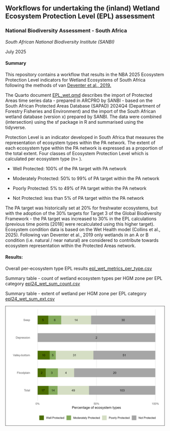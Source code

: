 ## **Workflows for undertaking the (inland) Wetland Ecosystem Protection Level (EPL) assessment**

### **National Biodiversity Assessment - South Africa**

*South African National Biodiversity Institute (SANBI)*

July 2025

#### **Summary**

This repository contains a workflow that results in the NBA 2025 Ecosystem Protection Level indicators for Wetland Ecosystems of South Africa following the methods of van [Deventer et al., 2019.](http://hdl.handle.net/20.500.12143/5847)

The Quarto document [EPL_wet.qmd](https://github.com/askowno/EPL_riv/blob/main/EPL_wet.qmd) describes the import of Protected Areas time series data - prepared in ARCPRO by SANBI - based on the South African Protected Areas Database (SAPAD) 2024Q4 (Department of Forestry Fisheries and Environment) and the import of the South African wetland database (version x) prepared by SANBI. The data were combined (intersection) using the sf package in R and summarised using the tidyverse.

Protection Level is an indicator developed in South Africa that measures the representation of ecosystem types within the PA network. The extent of each ecosystem type within the PA network is expressed as a proportion of the total extent. Four classes of Ecosystem Protection Level which is calculated per ecosystem type (n= ).

-   Well Protected: 100% of the PA target with PA network

-   Moderately Protected: 50% to 99% of PA target within the PA network

-   Poorly Protected: 5% to 49% of PA target within the PA network

-   Not Protected: less than 5% of PA target within the PA network

The PA target was historically set at 20% for freshwater ecosystems, but with the adoption of the 30% targets for Target 3 of the Global Biodiversity Framework - the PA target was increased to 30% in the EPL calculations (previous time points [2018] were recalculated using this higher target). Ecosystem condition data is based on the Wet Health model (Collins et al., 2025). Following van Deventer et al., 2019 only wetlands in an A or B condition (i.e. natural / near natural) are considered to contribute towards ecosystem representation within the Protected Areas network.

#### **Results:**

Overall per-ecosystem type EPL results [epl_wet_metrics_per_type.csv](outputs/epl_wet_metrics_per_type.csv)

Summary table - count of wetland ecosystem types per HGM zone per EPL category [epl24_wet_sum_count.csv](https://github.com/askowno/EPL_riv/blob/main/outputs/epl24_wet_sum_count.csv)

Summary table - extent of wetland per HGM zone per EPL category [epl24_wet_sum_ext.csv](outputs/epl24_rwet_sum_ext.csv)

![Ecosystem Protection Level for Wetlands 2025 (count of ecosystem types per EPL category)](outputs/epl24_wet_bar_plot_count.jpeg)
